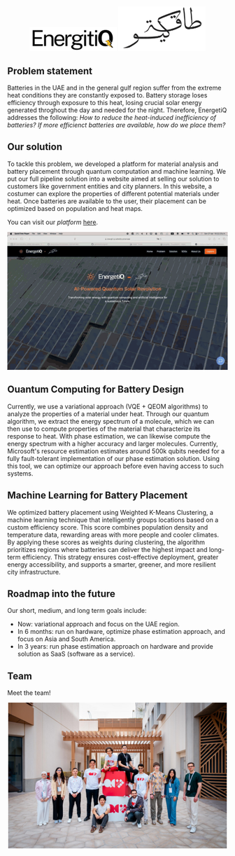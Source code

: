 <div style="text-align: center;">
  <img src="figs/english_logo.png" alt="image" width="200"/>
  <img src="figs/arabic_logo.png" alt="image" width="200"/>
</div>

## Problem statement

Batteries in the UAE and in the general gulf region suffer from the extreme heat conditions they are constantly exposed to. Battery storage loses efficiency through exposure to this heat, losing crucial solar energy generated throghout the day and needed for the night. Therefore, EnergetiQ addresses the following: *How to reduce the heat-induced inefficiency of batteries? If more efficienct batteries are available, how do we place them?*

## Our solution

To tackle this problem, we developed a platform for material analysis and battery placement through quantum computation and machine learning. We put our full pipeline solution into a website aimed at selling our solution to customers like government entities and city planners. In this website, a costumer can explore the properties of different potential materials under heat. Once batteries are available to the user, their placement can be optimized based on population and heat maps.

You can visit our *platform* [here](https://energti-q-website.vercel.app/products).

![](figs/website_demo.gif)


## Ouantum Computing for Battery Design 

Currently, we use a variational approach (VQE + QEOM algorithms) to analyze the properties of a material under heat. Through our quantum algorithm, we extract the energy spectrum of a molecule, which we can then use to compute properties of the material that characterize its response to heat. With phase estimation, we can likewise compute the energy spectrum with a higher accuracy and larger molecules. Currently, Microsoft's resource estimation estimates around 500k qubits needed for a fully fault-tolerant implementation of our phase estimation solution. Using this tool, we can optimize our approach before even having access to such systems. 

## Machine Learning for Battery Placement

We optimized battery placement using Weighted K-Means Clustering, a machine learning technique that intelligently groups locations based on a custom efficiency score. This score combines population density and temperature data, rewarding areas with more people and cooler climates. By applying these scores as weights during clustering, the algorithm prioritizes regions where batteries can deliver the highest impact and long-term efficiency. This strategy ensures cost-effective deployment, greater energy accessibility, and supports a smarter, greener, and more resilient city infrastructure.


## Roadmap into the future

Our short, medium, and long term goals include:
- Now: variational approach and focus on the UAE region.
- In 6 months: run on hardware, optimize phase estimation approach, and focus on Asia and South America.
- In 3 years: run phase estimation approach on hardware and provide solution as SaaS (software as a service).

## Team

Meet the team!
<div style="text-align: center;">
  <img src="figs/team.jpg" alt="image" width="500"/>
</div>
